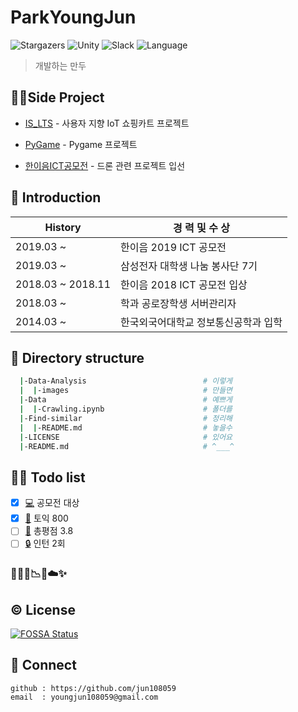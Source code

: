 
# ParkYoungJun
![Stargazers](https://img.shields.io/badge/github-GIVEME--STAR-red?logo=GitHub)
![Unity](https://img.shields.io/badge/Oculus-Unity-yellow?logo=Unity)
![Slack](https://img.shields.io/badge/Slack-jun108059-blueviolet?logo=Slack)
![Language](https://img.shields.io/badge/Java-MainLanguage-blue?logo=Java)
> 개발하는 만두


## 👨‍💻Side Project

- [IS_LTS](https://github.com/jun108059/IA_TeamProject.git) - 사용자 지향 IoT 쇼핑카트 프로젝트

- [PyGame](https://github.com/jun108059/Pygame_2019.git) - Pygame 프로젝트

- [한이음ICT공모전](https://www.youtube.com/watch?v=Ms2wOKiTN7E) - 드론 관련 프로젝트 입선


## 📖 Introduction
 History |경 력 및 수 상
--------- | ---------
 2019.03 ~          | 한이음 2019 ICT 공모전
 2019.03 ~          | 삼성전자 대학생 나눔 봉사단 7기
 2018.03 ~ 2018.11  | 한이음 2018 ICT 공모전 입상
 2018.03 ~          | 학과 공로장학생 서버관리자
 2014.03 ~          | 한국외국어대학교 정보통신공학과 입학


## 📂 Directory structure
``` bash
  |-Data-Analysis                          # 이렇게
  |  |-images                              # 만들면
  |-Data                                   # 예쁘게
  |  |-Crawling.ipynb                      # 폴더를
  |-Find-similar                           # 정리해
  |  |-README.md                           # 놓을수
  |-LICENSE                                # 있어요
  |-README.md                              # ^___^
```


## 💾📝 Todo list

- [x] [💻]() 공모전 대상
- [x] [📗]() 토익 800
- [ ] [🔨]() 총평점 3.8 
- [ ] [🔒]() 인턴 2회

### 👩‍💻📑📉🌐☁️✨ 
## ©️ License
[![FOSSA Status](https://app.fossa.io/api/projects/git%2Bgithub.com%2Fnewhiwoong%2FNational-Petition.svg?type=large)](https://app.fossa.io/projects/git%2Bgithub.com%2Fnewhiwoong%2FNational-Petition?ref=badge_large)


## 🤝 Connect
```
github : https://github.com/jun108059
email  : youngjun108059@gmail.com
```

